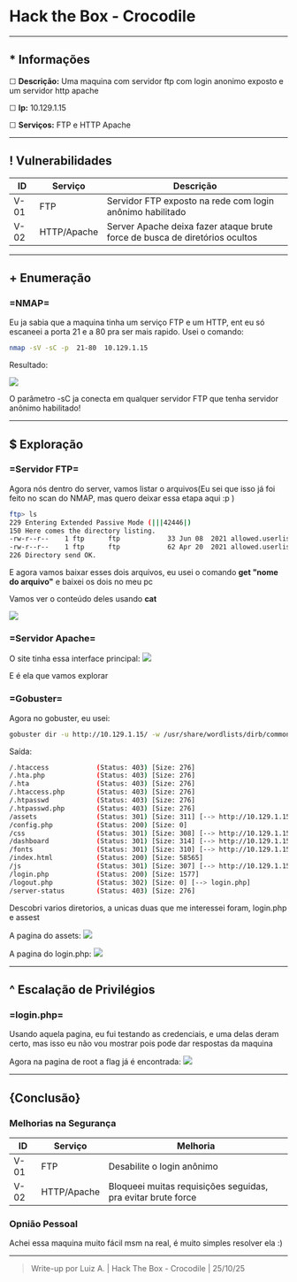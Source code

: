 # Hack the Box - Crocodile


---
## * Informações

☐ **Descrição:** Uma maquina com servidor ftp com login anonimo exposto e um servidor http apache

☐ **Ip:** 10.129.1.15

☐ **Serviços:**  FTP e HTTP Apache

---
## ! Vulnerabilidades

| ID | Serviço | Descrição |
|----|------|-----------|
| V-01 | FTP | Servidor FTP exposto na rede com login anônimo habilitado |
|V-02 | HTTP/Apache | Server Apache deixa fazer ataque brute force de busca de diretórios ocultos |

---
## + Enumeração
### =NMAP=

Eu ja sabia que a maquina tinha um serviço FTP e um HTTP, ent eu só escaneei a porta 21 e a 80 pra ser mais rapido.
Usei o comando:

```bash
nmap -sV -sC -p  21-80  10.129.1.15
```
 Resultado:
 
![](./screenshots/crocodile/nmap_croc.png)

O parâmetro -sC ja conecta em qualquer servidor FTP que tenha servidor anônimo habilitado!

---
## $ Exploração
### =Servidor FTP=

Agora nós dentro do server, vamos listar o arquivos(Eu sei que isso já foi feito no scan do NMAP, mas quero deixar essa etapa aqui :p )

```bash
ftp> ls
229 Entering Extended Passive Mode (|||42446|)
150 Here comes the directory listing.
-rw-r--r--    1 ftp      ftp            33 Jun 08  2021 allowed.userlist
-rw-r--r--    1 ftp      ftp            62 Apr 20  2021 allowed.userlist.passwd
226 Directory send OK.
```
E agora vamos baixar esses dois arquivos, eu usei o comando **get "nome do arquivo"** e baixei os dois no meu pc

Vamos ver o conteúdo deles usando **cat**

![](./screenshots/crocodile/ftp-cat.png)

### =Servidor Apache=

O site tinha essa interface principal:
![](./screenshots/crocodile/http-page.png)

E é ela que vamos explorar

### =Gobuster=

Agora no gobuster, eu usei:

```bash
gobuster dir -u http://10.129.1.15/ -w /usr/share/wordlists/dirb/common.txt -x php  
```

Saída:
```bash
/.htaccess            (Status: 403) [Size: 276]
/.hta.php             (Status: 403) [Size: 276]
/.hta                 (Status: 403) [Size: 276]
/.htaccess.php        (Status: 403) [Size: 276]
/.htpasswd            (Status: 403) [Size: 276]
/.htpasswd.php        (Status: 403) [Size: 276]
/assets               (Status: 301) [Size: 311] [--> http://10.129.1.15/assets/]
/config.php           (Status: 200) [Size: 0]
/css                  (Status: 301) [Size: 308] [--> http://10.129.1.15/css/]
/dashboard            (Status: 301) [Size: 314] [--> http://10.129.1.15/dashboard/]
/fonts                (Status: 301) [Size: 310] [--> http://10.129.1.15/fonts/]
/index.html           (Status: 200) [Size: 58565]
/js                   (Status: 301) [Size: 307] [--> http://10.129.1.15/js/]
/login.php            (Status: 200) [Size: 1577]
/logout.php           (Status: 302) [Size: 0] [--> login.php]
/server-status        (Status: 403) [Size: 276]
```

Descobri varios diretorios, a unicas duas que me interessei foram, login.php e assest

A pagina do assets:
![](./screenshots/crocodile/http-assests.png)

A pagina do login.php:
![](./screenshots/crocodile/http-login.png)

---
## ^ Escalação de Privilégios
### =login.php=

Usando aquela pagina, eu fui testando as credenciais, e uma delas deram certo, mas isso eu não vou mostrar pois pode dar respostas da maquina

Agora na pagina de root a flag já é encontrada:
![](./screenshots/crocodile/flag.png)

---
## {Conclusão}

### Melhorias na Segurança

| ID | Serviço | Melhoria |
|----|------|-----------|
| V-01 | FTP | Desabilite o login anônimo |
|V-02 | HTTP/Apache | Bloqueei muitas requisições seguidas, pra evitar brute force |

### Opnião Pessoal

Achei essa maquina muito fácil msm na real, é muito simples resolver ela :)

---
>Write-up por Luiz A. | Hack The Box - Crocodile | 25/10/25
